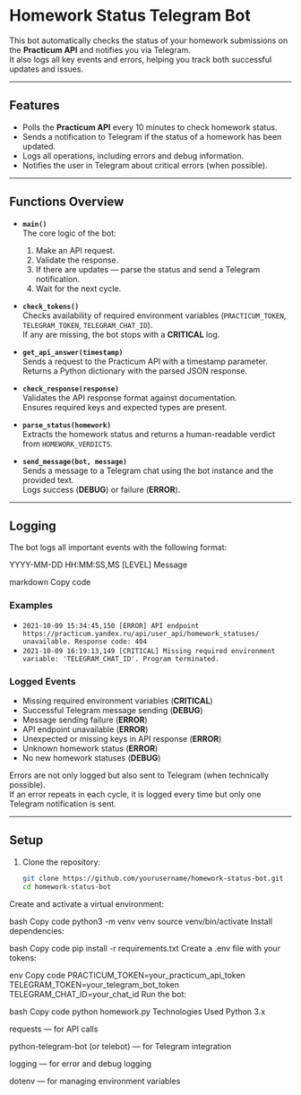 # Homework Status Telegram Bot

This bot automatically checks the status of your homework submissions on the **Practicum API** and notifies you via Telegram.  
It also logs all key events and errors, helping you track both successful updates and issues.

---

## Features

- Polls the **Practicum API** every 10 minutes to check homework status.
- Sends a notification to Telegram if the status of a homework has been updated.
- Logs all operations, including errors and debug information.
- Notifies the user in Telegram about critical errors (when possible).

---

## Functions Overview

- **`main()`**  
  The core logic of the bot:  
  1. Make an API request.  
  2. Validate the response.  
  3. If there are updates — parse the status and send a Telegram notification.  
  4. Wait for the next cycle.  

- **`check_tokens()`**  
  Checks availability of required environment variables (`PRACTICUM_TOKEN`, `TELEGRAM_TOKEN`, `TELEGRAM_CHAT_ID`).  
  If any are missing, the bot stops with a **CRITICAL** log.

- **`get_api_answer(timestamp)`**  
  Sends a request to the Practicum API with a timestamp parameter.  
  Returns a Python dictionary with the parsed JSON response.

- **`check_response(response)`**  
  Validates the API response format against documentation.  
  Ensures required keys and expected types are present.

- **`parse_status(homework)`**  
  Extracts the homework status and returns a human-readable verdict from `HOMEWORK_VERDICTS`.

- **`send_message(bot, message)`**  
  Sends a message to a Telegram chat using the bot instance and the provided text.  
  Logs success (**DEBUG**) or failure (**ERROR**).

---

## Logging

The bot logs all important events with the following format:

YYYY-MM-DD HH:MM:SS,MS [LEVEL] Message

markdown
Copy code

### Examples
- `2021-10-09 15:34:45,150 [ERROR] API endpoint https://practicum.yandex.ru/api/user_api/homework_statuses/ unavailable. Response code: 404`
- `2021-10-09 16:19:13,149 [CRITICAL] Missing required environment variable: 'TELEGRAM_CHAT_ID'. Program terminated.`

### Logged Events
- Missing required environment variables (**CRITICAL**)  
- Successful Telegram message sending (**DEBUG**)  
- Message sending failure (**ERROR**)  
- API endpoint unavailable (**ERROR**)  
- Unexpected or missing keys in API response (**ERROR**)  
- Unknown homework status (**ERROR**)  
- No new homework statuses (**DEBUG**)  

Errors are not only logged but also sent to Telegram (when technically possible).  
If an error repeats in each cycle, it is logged every time but only one Telegram notification is sent.

---

## Setup

1. Clone the repository:
   ```bash
   git clone https://github.com/yourusername/homework-status-bot.git
   cd homework-status-bot
Create and activate a virtual environment:

bash
Copy code
python3 -m venv venv
source venv/bin/activate
Install dependencies:

bash
Copy code
pip install -r requirements.txt
Create a .env file with your tokens:

env
Copy code
PRACTICUM_TOKEN=your_practicum_api_token
TELEGRAM_TOKEN=your_telegram_bot_token
TELEGRAM_CHAT_ID=your_chat_id
Run the bot:

bash
Copy code
python homework.py
Technologies Used
Python 3.x

requests — for API calls

python-telegram-bot (or telebot) — for Telegram integration

logging — for error and debug logging

dotenv — for managing environment variables
